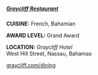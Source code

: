 <h5><a href="http://www.graycliff.com/dining" target="_blank" onclick="ga('send', 'event', 'OutBoundLinks', 'http://www.graycliff.com/dining', 'Graycliff Restaurant');">Graycliff Restaurant</a></h5>

**CUISINE:** French, Bahamian

**AWARD LEVEL:** Grand Award

**LOCATION:** *Graycliff Hotel*<br>
West Hill Street, Nassau, Bahamas

<a href="http://www.graycliff.com/dining" target="_blank" onclick="ga('send', 'event', 'OutBoundLinks', 'http://www.graycliff.com/dining', 'Graycliff Restaurant');">graycliff.com/dining</a>

